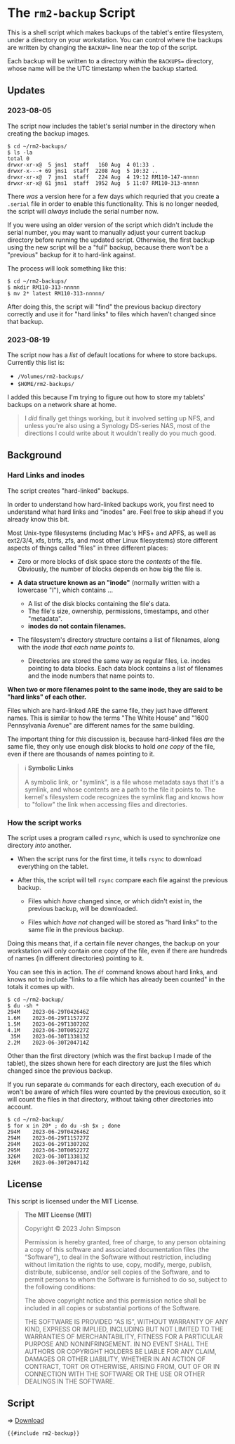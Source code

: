 # The `rm2-backup` Script

This is a shell script which makes backups of the tablet's entire filesystem, under a directory on your workstation. You can control where the backups are written by changing the `BACKUP=` line near the top of the script.

Each backup will be written to a directory *within* the `BACKUPS=` directory, whose name will be the UTC timestamp when the backup started.

## Updates

### 2023-08-05

The script now includes the tablet's serial number in the directory when creating the backup images.

```
$ cd ~/rm2-backups/
$ ls -la
total 0
drwxr-xr-x@  5 jms1  staff   160 Aug  4 01:33 .
drwxr-x---+ 69 jms1  staff  2208 Aug  5 10:32 ..
drwxr-xr-x@  7 jms1  staff   224 Aug  4 19:12 RM110-147-nnnnn
drwxr-xr-x@ 61 jms1  staff  1952 Aug  5 11:07 RM110-313-nnnnn
```

There *was* a version here for a few days which requried that you create a `.serial` file in order to enable this functionality. This is no longer needed, the script will *always* include the serial number now.

If you were using an older version of the script which didn't include the serial number, you may want to manually adjust your current backup directory before running the updated script. Otherwise, the first backup using the new script will be a "full" backup, because there won't be a "previous" backup for it to hard-link against.

The process will look something like this:

```
$ cd ~/rm2-backups/
$ mkdir RM110-313-nnnnn
$ mv 2* latest RM110-313-nnnnn/
```

After doing this, the script will "find" the previous backup directory correctly and use it for "hard links" to files which haven't changed since that backup.

### 2023-08-19

The script now has a *list* of default locations for where to store backups. Currently this list is:

* `/Volumes/rm2-backups/`
* `$HOME/rm2-backups/`

I added this because I'm trying to figure out how to store my tablets' backups on a network share at home.

> I *did* finally get things working, but it involved setting up NFS, and unless you're also using a Synology DS-series NAS, most of the directions I could write about it wouldn't really do you much good.

## Background

### Hard Links and inodes

The script creates "hard-linked" backups.

In order to understand how hard-linked backups work, you first need to understand what hard links and "inodes" are. Feel free to skip ahead if you already know this bit.

Most Unix-type filesystems (including Mac's HFS+ and APFS, as well as ext2/3/4, xfs, btrfs, zfs, and most other Linux filesystems) store different aspects of things called "files" in three different places:

* Zero or more blocks of disk space store the *contents* of the file. Obviously, the number of blocks depends on how big the file is.

* **A data structure known as an "inode"** (normally written with a lowercase "I"), which contains ...

    * A list of the disk blocks containing the file's data.
    * The file's size, ownership, permissions, timestamps, and other "metadata".
    * **inodes do not contain filenames.**

* The filesystem's directory structure contains a list of filenames, along with the *inode that each name points to*.

    * Directories are stored the same way as regular files, i.e. inodes pointing to data blocks. Each data block contains a list of filenames and the inode numbers that name points to.

**When two or more filenames point to the same inode, they are said to be "hard links" of each other.**

Files which are hard-linked ARE the same file, they just have different names. This is similar to how the terms "The White House" and "1600 Pennsylvania Avenue" are different names for the same building.

The important thing for *this* discussion is, because hard-linked files *are* the same file, they only use enough disk blocks to hold *one copy* of the file, even if there are thousands of names pointing to it.

> &#x2139;&#xFE0F; **Symbolic Links**
>
> A symbolic link, or "symlink", is a file whose metadata says that it's a symlink, and whose contents are a path to the file it points to. The kernel's filesystem code recognizes the symlink flag and knows how to "follow" the link when accessing files and directories.

### How the script works

The script uses a program called `rsync`, which is used to synchronize one directory *into* another.

* When the script runs for the first time, it tells `rsync` to download everything on the tablet.

* After this, the script will tell `rsync` compare each file against the previous backup.

    * Files which *have* changed since, or which didn't exist in, the previous backup, will be downloaded.

    * Files which *have not* changed will be stored as "hard links" to the same file in the previous backup.

Doing this means that, if a certain file never changes, the backup on your workstation will only contain one copy of the file, even if there are hundreds of names (in different directories) pointing to it.

You can see this in action. The `df` command knows about hard links, and knows not to include "links to a file which has already been counted" in the totals it comes up with.

```
$ cd ~/rm2-backup/
$ du -sh *
294M	2023-06-29T042646Z
1.6M	2023-06-29T115727Z
1.5M	2023-06-29T130720Z
4.1M	2023-06-30T005227Z
 35M	2023-06-30T133813Z
2.2M	2023-06-30T204714Z
```

Other than the first directory (which was the first backup I made of the tablet), the sizes shown here for each directory are just the files which changed since the previous backup.

If you run separate `du` commands for each directory, each execution of `du` won't be aware of which files were counted by the previous execution, so it will count the files in that directory, without taking other directories into account.

```
$ cd ~/rm2-backup/
$ for x in 20* ; do du -sh $x ; done
294M	2023-06-29T042646Z
294M	2023-06-29T115727Z
294M	2023-06-29T130720Z
295M	2023-06-30T005227Z
326M	2023-06-30T133813Z
326M	2023-06-30T204714Z
```

## License

This script is licensed under the MIT License.

> **The MIT License (MIT)**
>
> Copyright &copy; 2023 John Simpson
>
> Permission is hereby granted, free of charge, to any person obtaining a copy of this software and associated documentation files (the “Software”), to deal in the Software without restriction, including without limitation the rights to use, copy, modify, merge, publish, distribute, sublicense, and/or sell copies of the Software, and to permit persons to whom the Software is furnished to do so, subject to the following conditions:
>
> The above copyright notice and this permission notice shall be included in all copies or substantial portions of the Software.
>
> THE SOFTWARE IS PROVIDED “AS IS”, WITHOUT WARRANTY OF ANY KIND, EXPRESS OR IMPLIED, INCLUDING BUT NOT LIMITED TO THE WARRANTIES OF MERCHANTABILITY, FITNESS FOR A PARTICULAR PURPOSE AND NONINFRINGEMENT. IN NO EVENT SHALL THE AUTHORS OR COPYRIGHT HOLDERS BE LIABLE FOR ANY CLAIM, DAMAGES OR OTHER LIABILITY, WHETHER IN AN ACTION OF CONTRACT, TORT OR OTHERWISE, ARISING FROM, OUT OF OR IN CONNECTION WITH THE SOFTWARE OR THE USE OR OTHER DEALINGS IN THE SOFTWARE.

## Script

&#x21D2; [Download](rm2-backup)

```bash
{{#include rm2-backup}}
```
